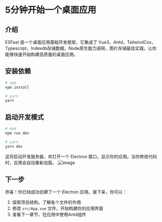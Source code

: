 # 5分钟开始一个桌面应用

## 介绍

ESFast 是一个桌面应用基础开发框架，它集成了 Vue3，Antd，TailwindCss，Typescript，Indexdb存储数据，Node原生能力调用，图片存储最佳实践，让你能够快速开始构建高质量的桌面应用。


## 安装依赖

```bash
# npm
npm install

# yarn
yarn
```

## 启动开发模式

```bash
# npm
npm run dev

# yarn
yarn dev
```


这将启动开发服务器，并打开一个 Electron 窗口，显示你的应用。当你修改代码时，应用会自动重新加载。
![image](/docs/images/start_01.jpg)


## 下一步

恭喜！你已经成功创建了一个 Electron 应用。接下来，你可以：

1. 探索项目结构，了解各个文件的作用
2. 修改 `src/App.vue` 文件，开始构建你的应用界面
3. 查看下一章节，在应用中使用Antd组件
